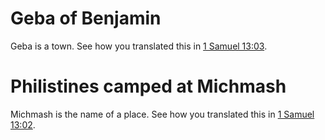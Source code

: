 # Geba of Benjamin

Geba is a town. See how you translated this in [1 Samuel 13:03](./03.md).

# Philistines camped at Michmash

Michmash is the name of a place. See how you translated this in [1 Samuel 13:02](./01.md).

